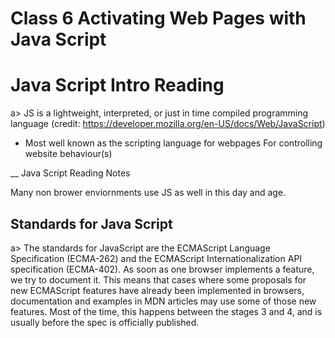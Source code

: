 # Class 6 Activating Web Pages with Java Script

# Java Script Intro Reading
a>
JS is a lightweight, interpreted, or just in time compiled programming language (credit: https://developer.mozilla.org/en-US/docs/Web/JavaScript)

- Most well known as the scripting language for webpages For controlling website behaviour(s)

__ Java Script Reading Notes

Many non brower enviornments use JS as well in this day and age.

## Standards for Java Script
a>
The standards for JavaScript are the ECMAScript Language Specification (ECMA-262) and the ECMAScript Internationalization API specification (ECMA-402). As soon as one browser implements a feature, we try to document it. This means that cases where some proposals for new ECMAScript features have already been implemented in browsers, documentation and examples in MDN articles may use some of those new features. Most of the time, this happens between the stages 3 and 4, and is usually before the spec is officially published.
